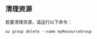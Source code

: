 ## 清理资源
<a id="clean-up-resources" class="xliff"></a>

若要清理资源，请运行以下命令：

```azurecli
az group delete --name myResourceGroup
```
